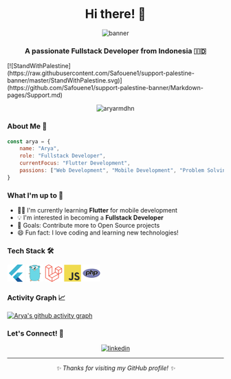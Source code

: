 <h1 align="center">Hi there! 👋</h1>

<p align="center">
  <img src="https://media.licdn.com/dms/image/v2/D5616AQHIIpvf3ug-bQ/profile-displaybackgroundimage-shrink_350_1400/profile-displaybackgroundimage-shrink_350_1400/0/1721183581440?e=1733961600&v=beta&t=_B2yNIWbr1bHzoeVIlx87iCXdZiEwDs9gSz9RdySsA4" alt="banner" />
</p>

<h3 align="center">A passionate Fullstack Developer from Indonesia 🇮🇩</h3>
[![StandWithPalestine](https://raw.githubusercontent.com/Safouene1/support-palestine-banner/master/StandWithPalestine.svg)](https://github.com/Safouene1/support-palestine-banner/Markdown-pages/Support.md)
<p align="center">
  <img src="https://komarev.com/ghpvc/?username=aryarmdhn&label=Profile%20views&color=0e75b6&style=flat" alt="aryarmdhn" />
</p>

### About Me 🚀

```javascript
const arya = {
    name: "Arya",
    role: "Fullstack Developer",
    currentFocus: "Flutter Development",
    passions: ["Web Development", "Mobile Development", "Problem Solving"]
}
```

### What I'm up to 🌱

- 👨‍💻 I'm currently learning **Flutter** for mobile development
- 💡 I'm interested in becoming a **Fullstack Developer**
- 🎯 Goals: Contribute more to Open Source projects
- 😄 Fun fact: I love coding and learning new technologies!

### Tech Stack 🛠️

<p align="left">
  <img src="https://raw.githubusercontent.com/devicons/devicon/master/icons/flutter/flutter-original.svg" alt="flutter" width="40" height="40"/>
  <img src="https://raw.githubusercontent.com/devicons/devicon/master/icons/go/go-original.svg" alt="flutter" width="40" height="40"/>
  <img src="https://raw.githubusercontent.com/devicons/devicon/master/icons/laravel/laravel-original.svg" alt="laravel" width="40" height="40"/>
  <img src="https://raw.githubusercontent.com/devicons/devicon/master/icons/javascript/javascript-original.svg" alt="javascript" width="40" height="40"/>
  <img src="https://raw.githubusercontent.com/devicons/devicon/master/icons/php/php-original.svg" alt="php" width="40" height="40"/>

  <!-- Add more tech stack icons as needed -->
</p>


### Activity Graph 📈
[![Arya's github activity graph](https://github-readme-activity-graph.vercel.app/graph?username=aryarmdhn&theme=react-dark&hide_border=true&bg_color=000000&color=ffffff&line=0066ff&point=ffffff&area=true&area_color=000000)](https://github.com/aryarmdhn)

### Let's Connect! 🤝

<p align="center">
  <a href="https://www.linkedin.com/in/artarmdhn/" target="_blank">
    <img src="https://img.shields.io/badge/LinkedIn-0077B5?style=for-the-badge&logo=linkedin&logoColor=white" alt="linkedin"/>
  </a>
  <!-- Add more social media badges as needed -->
</p>

---

<p align="center">
  <i>✨ Thanks for visiting my GitHub profile! ✨</i>
</p>
